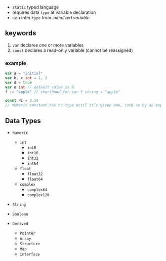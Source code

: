 - `static` typed language
- requires data `type` at variable declaration
- can infer `type` from *initialized variable*

## keywords
1. `var` declares one or more variables
2. `const` declares a read-only variable (cannot be reassigned)

### example
```go
var a = "initial"
var b, c int = 1, 2
var d = true
var e int // default value is 0
f := "apple" // shorthand for var f string = "apple"
```

```go
const Pi = 3.14
// numeric constant has no type until it’s given one, such as by an explicit cast.
```

## Data Types
- `Numeric`
    - `int`
        - `int8`
        - `int16`
        - `int32`
        - `int64`
    - `float`
        - `float32`
        - `float64`
    - `complex`
        - `complex64`
        - `complex128`
- `String`
- `Boolean`

- `Derived`
    - `Pointer`
    - `Array`
    - `Structure`
    - `Map`
    - `Interface`


    